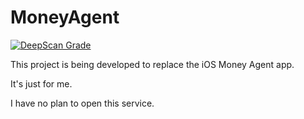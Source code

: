 # MoneyAgent
[![DeepScan Grade](https://deepscan.io/api/projects/1255/branches/3331/badge/grade.svg)](https://deepscan.io/dashboard/#view=project&pid=1255&bid=3331)

This project is being developed to replace the iOS Money Agent app.

It's just for me.

I have no plan to open this service.
